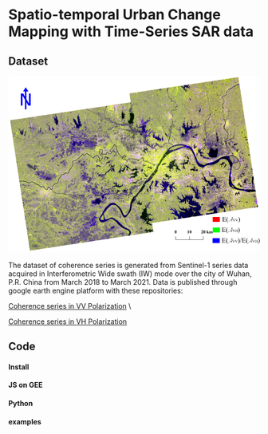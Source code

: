 # Spatio-temporal Urban Change Mapping with Time-Series SAR data

## Dataset
![RGB Composite of Sentinel-1 SAR](https://github.com/lastrye/Spatio-temporal-Urban-Change-Mapping-with-Time-Series-SAR-data/blob/master/examples/Wuhan_Scope.png?raw=true "Title")

The dataset of coherence series is generated from Sentinel-1 series data acquired in Interferometric Wide swath (IW) mode over the city of Wuhan, P.R. China from March 2018 to March 2021.
Data is published through google earth engine platform with these repositories: 

[Coherence series in VV Polarization](https://code.earthengine.google.com/?asset=users/lastrye00/Cohvv_Wuhan) \

[Coherence series in VH Polarization](https://code.earthengine.google.com/?asset=users/lastrye00/Cohvh_Wuhan)


## Code
#### Install

#### JS on GEE

#### Python
#### examples

